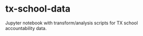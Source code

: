 # tx-school-data
Jupyter notebook with transform/analysis scripts for TX school accountability data.
